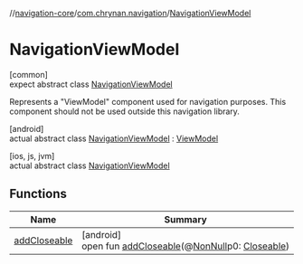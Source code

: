 //[navigation-core](../../../index.md)/[com.chrynan.navigation](../index.md)/[NavigationViewModel](index.md)

# NavigationViewModel

[common]\
expect abstract class [NavigationViewModel](index.md)

Represents a &quot;ViewModel&quot; component used for navigation purposes. This component should not be used outside this navigation library.

[android]\
actual abstract class [NavigationViewModel](index.md) : [ViewModel](https://developer.android.com/reference/kotlin/androidx/lifecycle/ViewModel.html)

[ios, js, jvm]\
actual abstract class [NavigationViewModel](index.md)

## Functions

| Name | Summary |
|---|---|
| [addCloseable](index.md#264516373%2FFunctions%2F2082272698) | [android]<br>open fun [addCloseable](index.md#264516373%2FFunctions%2F2082272698)(@[NonNull](https://developer.android.com/reference/kotlin/androidx/annotation/NonNull.html)p0: [Closeable](https://developer.android.com/reference/kotlin/java/io/Closeable.html)) |
